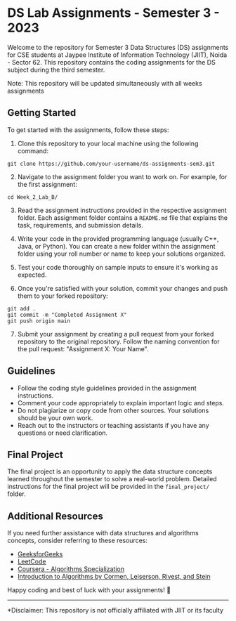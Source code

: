 # DS Lab Assignments - Semester 3 - 2023

Welcome to the repository for Semester 3 Data Structures (DS) assignments for CSE students at Jaypee Institute of Information Technology (JIIT), Noida - Sector 62. This repository contains the coding assignments for the DS subject during the third semester.

Note: This repository will be updated simultaneously with all weeks assignments

## Getting Started

To get started with the assignments, follow these steps:

1. Clone this repository to your local machine using the following command:

```
git clone https://github.com/your-username/ds-assignments-sem3.git

```

2. Navigate to the assignment folder you want to work on. For example, for the first assignment:

```
cd Week_2_Lab_B/
```

3. Read the assignment instructions provided in the respective assignment folder. Each assignment folder contains a `README.md` file that explains the task, requirements, and submission details.

4. Write your code in the provided programming language (usually C++, Java, or Python). You can create a new folder within the assignment folder using your roll number or name to keep your solutions organized.

5. Test your code thoroughly on sample inputs to ensure it's working as expected.

6. Once you're satisfied with your solution, commit your changes and push them to your forked repository:

```
git add .
git commit -m "Completed Assignment X"
git push origin main

```

7. Submit your assignment by creating a pull request from your forked repository to the original repository. Follow the naming convention for the pull request: "Assignment X: Your Name".

## Guidelines

- Follow the coding style guidelines provided in the assignment instructions.
- Comment your code appropriately to explain important logic and steps.
- Do not plagiarize or copy code from other sources. Your solutions should be your own work.
- Reach out to the instructors or teaching assistants if you have any questions or need clarification.

## Final Project

The final project is an opportunity to apply the data structure concepts learned throughout the semester to solve a real-world problem. Detailed instructions for the final project will be provided in the `final_project/` folder.

## Additional Resources

If you need further assistance with data structures and algorithms concepts, consider referring to these resources:

- [GeeksforGeeks](https://www.geeksforgeeks.org/)
- [LeetCode](https://leetcode.com/)
- [Coursera - Algorithms Specialization](https://www.coursera.org/specializations/algorithms)
- [Introduction to Algorithms by Cormen, Leiserson, Rivest, and Stein](https://mitpress.mit.edu/books/introduction-algorithms)

Happy coding and best of luck with your assignments! 🚀

---

\*Disclaimer: This repository is not officially affiliated with JIIT or its faculty
